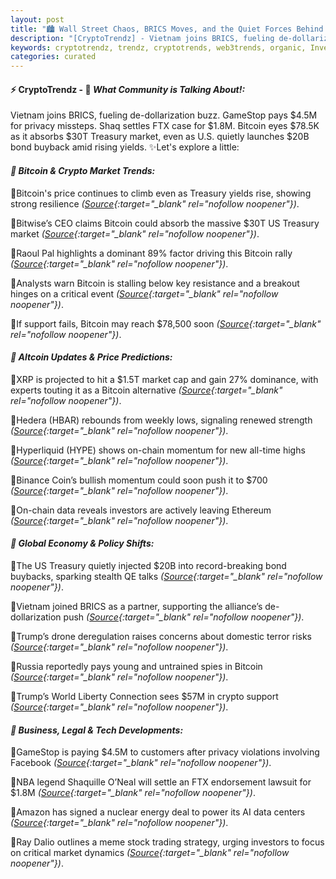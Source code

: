 ```yaml
---
layout: post
title: "🏙️ Wall Street Chaos, BRICS Moves, and the Quiet Forces Behind Crypto’s Climb"
description: "[CryptoTrendz] - Vietnam joins BRICS, fueling de-dollarization buzz. GameStop pays $4.5M for privacy missteps. Shaq settles FTX case for $1.8M. Bitcoin eyes $78.5K as it absorbs $30T Treasury market, even as U.S. quietly launches $20B bond buyback amid rising yields."
keywords: cryptotrendz, trendz, cryptotrends, web3trends, organic, Investors, FTX, XRP, BTC, CEO, Crypto, Market, Bitcoin, Trading, AI
categories: curated
---
```


#### ⚡ CryptoTrendz - 📌 *What Community is Talking About!:*

Vietnam joins BRICS, fueling de-dollarization buzz. GameStop pays $4.5M for privacy missteps. Shaq settles FTX case for $1.8M. Bitcoin eyes $78.5K as it absorbs $30T Treasury market, even as U.S. quietly launches $20B bond buyback amid rising yields. ✨Let's explore a little:


#### *🔖  Bitcoin & Crypto Market Trends:*  

🔹Bitcoin's price continues to climb even as Treasury yields rise, showing strong resilience *([Source](https://s.avyag.com/xxam){:target="_blank" rel="nofollow noopener"})*.  

🔹Bitwise’s CEO claims Bitcoin could absorb the massive $30T US Treasury market *([Source](https://s.avyag.com/117y){:target="_blank" rel="nofollow noopener"})*.  

🔹Raoul Pal highlights a dominant 89% factor driving this Bitcoin rally *([Source](https://s.avyag.com/59sz){:target="_blank" rel="nofollow noopener"})*.  

🔹Analysts warn Bitcoin is stalling below key resistance and a breakout hinges on a critical event *([Source](https://s.avyag.com/a542){:target="_blank" rel="nofollow noopener"})*.  

🔹If support fails, Bitcoin may reach $78,500 soon *([Source](https://s.avyag.com/ssel){:target="_blank" rel="nofollow noopener"})*.  

#### *🔖  Altcoin Updates & Price Predictions:*  

🔹XRP is projected to hit a $1.5T market cap and gain 27% dominance, with experts touting it as a Bitcoin alternative *([Source](https://s.avyag.com/mqrg){:target="_blank" rel="nofollow noopener"})*.  

🔹Hedera (HBAR) rebounds from weekly lows, signaling renewed strength *([Source](https://s.avyag.com/kcj1){:target="_blank" rel="nofollow noopener"})*.  

🔹Hyperliquid (HYPE) shows on-chain momentum for new all-time highs *([Source](https://s.avyag.com/6vrc){:target="_blank" rel="nofollow noopener"})*.  

🔹Binance Coin’s bullish momentum could soon push it to $700 *([Source](https://s.avyag.com/cy7t){:target="_blank" rel="nofollow noopener"})*.  

🔹On-chain data reveals investors are actively leaving Ethereum *([Source](https://s.avyag.com/y905){:target="_blank" rel="nofollow noopener"})*.  

#### *🔖  Global Economy & Policy Shifts:*  

🔹The US Treasury quietly injected $20B into record-breaking bond buybacks, sparking stealth QE talks *([Source](https://s.avyag.com/2y6o){:target="_blank" rel="nofollow noopener"})*.  

🔹Vietnam joined BRICS as a partner, supporting the alliance’s de-dollarization push *([Source](https://s.avyag.com/hr0m){:target="_blank" rel="nofollow noopener"})*.  

🔹Trump’s drone deregulation raises concerns about domestic terror risks *([Source](https://s.avyag.com/ifkl){:target="_blank" rel="nofollow noopener"})*.  

🔹Russia reportedly pays young and untrained spies in Bitcoin *([Source](https://s.avyag.com/0p0s){:target="_blank" rel="nofollow noopener"})*.  

🔹Trump’s World Liberty Connection sees $57M in crypto support *([Source](https://s.avyag.com/nfar){:target="_blank" rel="nofollow noopener"})*.  

#### *🔖  Business, Legal & Tech Developments:*  

🔹GameStop is paying $4.5M to customers after privacy violations involving Facebook *([Source](https://s.avyag.com/7omc){:target="_blank" rel="nofollow noopener"})*.  

🔹NBA legend Shaquille O’Neal will settle an FTX endorsement lawsuit for $1.8M *([Source](https://s.avyag.com/wojf){:target="_blank" rel="nofollow noopener"})*.  

🔹Amazon has signed a nuclear energy deal to power its AI data centers *([Source](https://s.avyag.com/bdmg){:target="_blank" rel="nofollow noopener"})*.  

🔹Ray Dalio outlines a meme stock trading strategy, urging investors to focus on critical market dynamics *([Source](https://s.avyag.com/wdf3){:target="_blank" rel="nofollow noopener"})*.